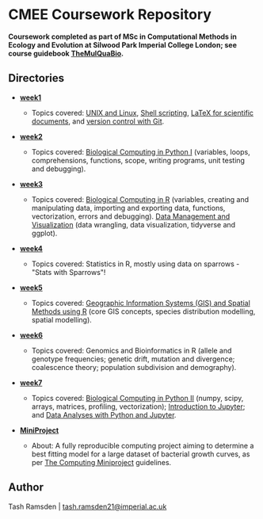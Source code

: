 # CMEE Coursework Repository

**Coursework completed as part of MSc in Computational Methods in Ecology and Evolution at Silwood Park Imperial College London; see course guidebook [TheMulQuaBio](https://mhasoba.github.io/TheMulQuaBio/intro.html).**

## Directories

* [**week1**](week1)
  * Topics covered: [UNIX and Linux](https://mhasoba.github.io/TheMulQuaBio/notebooks/01-Unix.html), [Shell scripting](https://mhasoba.github.io/TheMulQuaBio/notebooks/02-ShellScripting.html), [LaTeX for scientific documents](https://mhasoba.github.io/TheMulQuaBio/notebooks/04-LaTeX.html), and [version control with Git](https://mhasoba.github.io/TheMulQuaBio/notebooks/03-Git.html).

* [**week2**](week2)
  * Topics covered: [Biological Computing in Python I](https://mhasoba.github.io/TheMulQuaBio/notebooks/05-Python_I.html#) (variables, loops, comprehensions, functions, scope, writing programs, unit testing and debugging).

* [**week3**](week3)
  * Topics covered: [Biological Computing in R](https://mhasoba.github.io/TheMulQuaBio/notebooks/07-R.html#) (variables, creating and manipulating data, importing and exporting data, functions, vectorization, errors and debugging). [Data Management and Visualization](https://mhasoba.github.io/TheMulQuaBio/notebooks/08-Data_R.html) (data wrangling, data visualization, tidyverse and ggplot).

* [**week4**](week4)
  * Topics covered: Statistics in R, mostly using data on sparrows - "Stats with Sparrows"!

* [**week5**](week5)
  * Topics covered: [Geographic Information Systems (GIS) and Spatial Methods using R](https://davidorme.github.io/Masters_GIS/intro.html) (core GIS concepts, species distribution modelling, spatial modelling).

* [**week6**](week6)
  * Topics covered: Genomics and Bioinformatics in R (allele and genotype frequencies; genetic drift, mutation and divergence; coalescence theory; population subdivision and demography).

* [**week7**](week7)
  * Topics covered: [Biological Computing in Python II](https://mhasoba.github.io/TheMulQuaBio/notebooks/06-Python_II.html#) (numpy, scipy, arrays, matrices, profiling, vectorization); [Introduction to Jupyter](https://mhasoba.github.io/TheMulQuaBio/notebooks/Appendix-JupyIntro.html); and [Data Analyses with Python and Jupyter](https://mhasoba.github.io/TheMulQuaBio/notebooks/Appendix-Data-Python.html).

* [**MiniProject**](MiniProject)
  * About: A fully reproducible computing project aiming to determine a best fitting model for a large dataset of bacterial growth curves, as per 
[The Computing Miniproject](https://mhasoba.github.io/TheMulQuaBio/notebooks/Appendix-MiniProj.html#) guidelines.


## Author

Tash Ramsden | tash.ramsden21@imperial.ac.uk
